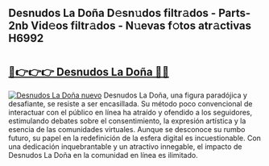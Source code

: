 ## Desnudos La Doña D𝚎sn𝚞dos filtr𝚊dos - Parts-2nb Vid𝚎os filtr𝚊dos - N𝚞evas f𝚘tos atr𝚊ctivas H6992

# <h2><a href="http://mbabdyf.tromn.icu/?c=Desnudos+La+Do%c3%b1a">🔗👉👉👉 Desnudos La Doña 🔗🔗</a></h2>

[![Desnudos La Doña nuevo](https://i.imgur.com/pEAQMta.gif)](http://mbabdyf.tromn.icu/?c=Desnudos+La+Do%c3%b1a)
Desnudos La Doña, una figura paradójica y desafiante, se resiste a ser encasillada. Su método poco convencional de interactuar con el público en línea ha atraído y ofendido a los seguidores, estimulando debates sobre el consentimiento, la expresión artística y la esencia de las comunidades virtuales. Aunque se desconoce su rumbo futuro, su papel en la redefinición de la esfera digital es incuestionable. Con una dedicación inquebrantable y un atractivo innegable, el impacto de Desnudos La Doña en la comunidad en línea es ilimitado.
